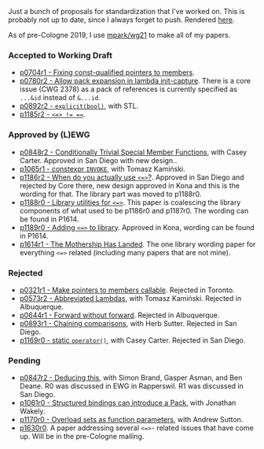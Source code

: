 Just a bunch of proposals for standardization that I've worked on. This is
probably not up to date, since I always forget to push. Rendered
[here](https://brevzin.github.io/cpp_proposals).

As of pre-Cologne 2019, I use [mpark/wg21](https://github.com/mpark/wg21) to
make all of my papers.

### Accepted to Working Draft

- [p0704r1 - Fixing const-qualified pointers to members](0704_const_qual_pmfs/p0704r1.html).
- [p0780r2 - Allow pack expansion in lambda init-capture](0780_lambda_pack_capture/p0780r2.html). There is a core issue (CWG 2378) as a pack of references is currently specified as `...&id` instead of `&...id`.
- [p0892r2 - `explicit(bool)`](0892_explicit_bool/p0892r2.html), with STL. 
- [p1185r2 - `<=> != ==`](118x_spaceship/p1185r2.html).

### Approved by (L)EWG

- [p0848r2 - Conditionally Trivial Special Member Functions](0848_special_members/p0848r2.html), with Casey Carter. Approved in San Diego with new design..
- [p1065r1 - constexpr `INVOKE`](1065_constexpr_invoke/p1065r1.html), with Tomasz Kamiński.
- [p1186r2 - When do you actually use `<=>`?](118x_spaceship/d1186r2.html).
  Approved in San Diego and rejected by Core there, new design approved in Kona
  and this is the wording for that. The library part was moved to p1188r0.
- [p1188r0 - Library utilities for `<=>`](118x_spaceship/p1188r0.html).
  This paper is coalescing the library components of what used to be p1186r0 and
  p1187r0. The wording can be found in P1614.
- [p1189r0 - Adding `<=>` to library](118x_spaceship/p1189r0.html).
  Approved in Kona, wording can be found in P1614.
- [p1614r1 - The Mothership Has Landed](118x_spaceship/p1614r1.html). The one
  library wording paper for everything `<=>` related (including many papers that
  are not mine).

### Rejected

- [p0321r1 - Make pointers to members callable](0312_pointers_to_members/p0312r1.html). Rejected in Toronto.
- [p0573r2 - Abbreviated Lambdas](0573_abbrev_lambdas/p0573r2.html), with Tomasz Kamiński. Rejected in Albuquerque.
- [p0644r1 - Forward without forward](0644_fwd/p0644r1.html). Rejected in Albuquerque.
- [p0893r1 - Chaining comparisons](0893_chain_comparisons/p0893r1.html), with Herb Sutter. Rejected in San Diego.
- [p1169r0 - static `operator()`](1169_static_call/p1169r0.html), with Casey Carter. Rejected in San Diego.

### Pending

- [p0847r2 - Deducing this](0847_deducing_this/p0847r2.html), with Simon Brand,
  Gasper Asman, and Ben Deane. R0 was discussed in EWG in Rapperswil. R1 was
  discussed in San Diego. 
- [p1061r0 - Structured bindings can introduce a Pack](1061_sb_pack/p1061r0.html), with Jonathan Wakely.
- [p1170r0 - Overload sets as function parameters](1170_overload_sets/p1170r0.html), with Andrew Sutton.
- [p1630r0](118x_spaceship/d1630r0.html). A paper addressing several `<=>`-
  related issues that have come up. Will be in the pre-Cologne mailing.

